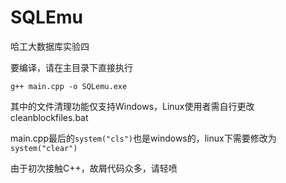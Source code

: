 # SQLEmu
哈工大数据库实验四

要编译，请在主目录下直接执行

```
g++ main.cpp -o SQLemu.exe
```

其中的文件清理功能仅支持Windows，Linux使用者需自行更改cleanblockfiles.bat

main.cpp最后的`system("cls")`也是windows的，linux下需要修改为`system("clear")`

由于初次接触C++，故屑代码众多，请轻喷
